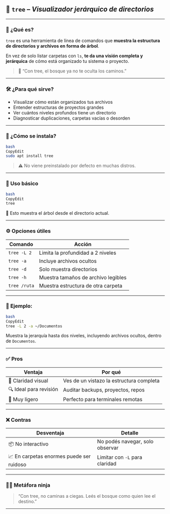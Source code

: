 ## 🌳 `tree` – *Visualizador jerárquico de directorios*

---

### 🧩 ¿Qué es?

`tree` es una herramienta de línea de comandos que **muestra la estructura de directorios y archivos en forma de árbol**.

En vez de solo listar carpetas con `ls`, **te da una visión completa y jerárquica** de cómo está organizado tu sistema o proyecto.

> 🧠 “Con tree, el bosque ya no te oculta los caminos.”
> 

---

### 🛠️ ¿Para qué sirve?

- Visualizar cómo están organizados tus archivos
- Entender estructuras de proyectos grandes
- Ver cuántos niveles profundos tiene un directorio
- Diagnosticar duplicaciones, carpetas vacías o desorden

---

### 🚀 ¿Cómo se instala?

```bash
bash
CopyEdit
sudo apt install tree

```

> ⚠️ No viene preinstalado por defecto en muchas distros.
> 

---

### 📂 Uso básico

```bash
bash
CopyEdit
tree

```

🔸 Esto muestra el árbol desde el directorio actual.

---

### ⚙️ Opciones útiles

| Comando | Acción |
| --- | --- |
| `tree -L 2` | Limita la profundidad a 2 niveles |
| `tree -a` | Incluye archivos ocultos |
| `tree -d` | Solo muestra directorios |
| `tree -h` | Muestra tamaños de archivo legibles |
| `tree /ruta` | Muestra estructura de otra carpeta |

---

### 🧩 Ejemplo:

```bash
bash
CopyEdit
tree -L 2 -a ~/Documentos

```

Muestra la jerarquía hasta dos niveles, incluyendo archivos ocultos, dentro de `Documentos`.

---

### ✅ Pros

| Ventaja | Por qué |
| --- | --- |
| 🧠 Claridad visual | Ves de un vistazo la estructura completa |
| 🔍 Ideal para revisión | Auditar backups, proyectos, repos |
| 🐚 Muy ligero | Perfecto para terminales remotas |

---

### ❌ Contras

| Desventaja | Detalle |
| --- | --- |
| 📦 No interactivo | No podés navegar, solo observar |
| 📈 En carpetas enormes puede ser ruidoso | Limitar con `-L` para claridad |

---

### 🧙‍♂️ Metáfora ninja

> “Con tree, no caminas a ciegas. Leés el bosque como quien lee el destino.”
> 

---
